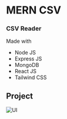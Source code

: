 # MERN CSV
### CSV Reader 
Made with 
* Node JS
* Express JS
* MongoDB
* React JS
* Tailwind CSS

## Project
![UI](https://github.com/UsmanDrigrocha/MERN-CSV/assets/139844692/a9f573c4-08e3-424d-8191-22a511c52c3b)

